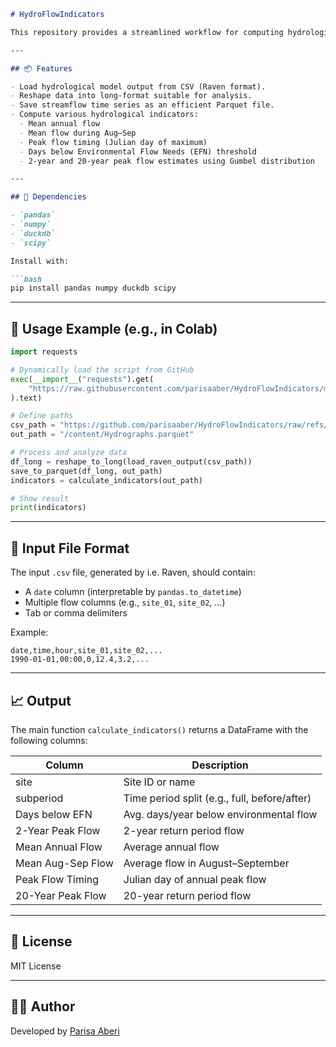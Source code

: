 ````markdown
# HydroFlowIndicators

This repository provides a streamlined workflow for computing hydrologic flow indicators from model-generated or observed streamflow time series (e.g., Raven hydrologic model output). It includes tools for reading, reshaping, converting to Parquet, and extracting key indicators such as peak flows, flow timing, and ecological flow thresholds.

---

## 📦 Features

- Load hydrological model output from CSV (Raven format).
- Reshape data into long-format suitable for analysis.
- Save streamflow time series as an efficient Parquet file.
- Compute various hydrological indicators:
  - Mean annual flow
  - Mean flow during Aug–Sep
  - Peak flow timing (Julian day of maximum)
  - Days below Environmental Flow Needs (EFN) threshold
  - 2-year and 20-year peak flow estimates using Gumbel distribution

---

## 🔧 Dependencies

- `pandas`
- `numpy`
- `duckdb`
- `scipy`

Install with:

```bash
pip install pandas numpy duckdb scipy
````

---

## 🚀 Usage Example (e.g., in Colab)

```python
import requests

# Dynamically load the script from GitHub
exec(__import__("requests").get(
    "https://raw.githubusercontent.com/parisaaber/HydroFlowIndicators/main/script.py"
).text)

# Define paths
csv_path = "https://github.com/parisaaber/HydroFlowIndicators/raw/refs/heads/main/Hydrographs.csv"
out_path = "/content/Hydrographs.parquet"

# Process and analyze data
df_long = reshape_to_long(load_raven_output(csv_path))
save_to_parquet(df_long, out_path)
indicators = calculate_indicators(out_path)

# Show result
print(indicators)
```

---

## 📁 Input File Format

The input `.csv` file, generated by i.e. Raven, should contain:

* A `date` column (interpretable by `pandas.to_datetime`)
* Multiple flow columns (e.g., `site_01`, `site_02`, ...)
* Tab or comma delimiters

Example:

```
date,time,hour,site_01,site_02,...
1990-01-01,00:00,0,12.4,3.2,...
```

---

## 📈 Output

The main function `calculate_indicators()` returns a DataFrame with the following columns:

| Column            | Description                                  |
| ----------------- | -------------------------------------------- |
| site              | Site ID or name                              |
| subperiod         | Time period split (e.g., full, before/after) |
| Days below EFN    | Avg. days/year below environmental flow      |
| 2-Year Peak Flow  | 2-year return period flow                    |
| Mean Annual Flow  | Average annual flow                          |
| Mean Aug-Sep Flow | Average flow in August–September             |
| Peak Flow Timing  | Julian day of annual peak flow               |
| 20-Year Peak Flow | 20-year return period flow                   |

---

## 📘 License

MIT License

---

## 👩‍💻 Author

Developed by [Parisa Aberi](https://github.com/parisaaber)

